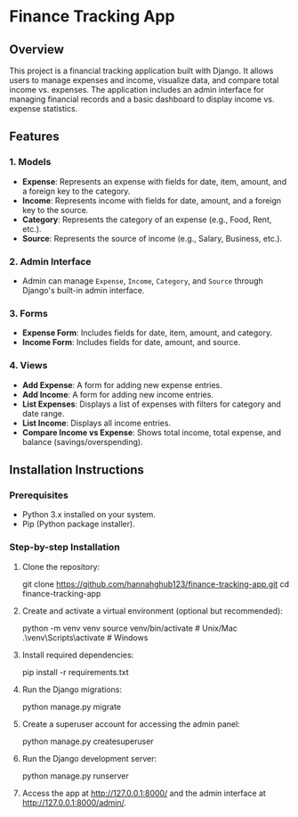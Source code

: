 # Finance Tracking App

## Overview
This project is a financial tracking application built with Django. It allows users to manage expenses and income, visualize data, and compare total income vs. expenses. The application includes an admin interface for managing financial records and a basic dashboard to display income vs. expense statistics.

## Features
### 1. Models
- **Expense**: Represents an expense with fields for date, item, amount, and a foreign key to the category.
- **Income**: Represents income with fields for date, amount, and a foreign key to the source.
- **Category**: Represents the category of an expense (e.g., Food, Rent, etc.).
- **Source**: Represents the source of income (e.g., Salary, Business, etc.).

### 2. Admin Interface
- Admin can manage `Expense`, `Income`, `Category`, and `Source` through Django's built-in admin interface.

### 3. Forms
- **Expense Form**: Includes fields for date, item, amount, and category.
- **Income Form**: Includes fields for date, amount, and source.

### 4. Views
- **Add Expense**: A form for adding new expense entries.
- **Add Income**: A form for adding new income entries.
- **List Expenses**: Displays a list of expenses with filters for category and date range.
- **List Income**: Displays all income entries.
- **Compare Income vs Expense**: Shows total income, total expense, and balance (savings/overspending).


## Installation Instructions

### Prerequisites

- Python 3.x installed on your system.
- Pip (Python package installer).

### Step-by-step Installation

1. Clone the repository:

   git clone https://github.com/hannahghub123/finance-tracking-app.git
   cd finance-tracking-app

2. Create and activate a virtual environment (optional but recommended):

    python -m venv venv
    source venv/bin/activate  # Unix/Mac
    .\venv\Scripts\activate  # Windows

3. Install required dependencies:

    pip install -r requirements.txt

4. Run the Django migrations:

    python manage.py migrate

5. Create a superuser account for accessing the admin panel:

    python manage.py createsuperuser

6. Run the Django development server:

    python manage.py runserver

7. Access the app at http://127.0.0.1:8000/ and the admin interface at http://127.0.0.1:8000/admin/.
